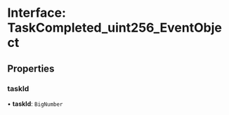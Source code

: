 # Interface: TaskCompleted\_uint256\_EventObject

## Properties

### taskId

• **taskId**: `BigNumber`

